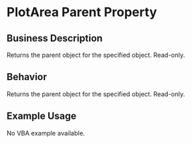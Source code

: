 # PlotArea Parent Property

## Business Description
Returns the parent object for the specified object. Read-only.

## Behavior
Returns the parent object for the specified object. Read-only.

## Example Usage
No VBA example available.